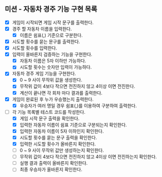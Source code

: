 ## 미션 - 자동차 경주 기능 구현 목록
- [x] 게임이 시작되면 게임 시작 문구를 출력한다.
- [x] 경주 할 자동차 이름을 입력한다.
  - [x] 이름은 쉼표(,) 기준으로 구분한다.
- [x] 시도할 횟수를 묻는 문구를 출력한다.
- [x] 시도할 횟수를 입력한다.
- [x] 입력이 올바른지 검증하는 기능을 구현한다.
    - [x] 자동차 이름은 5자 이하만 가능하다.
    - [x] 시도할 횟수는 숫자만 입력이 가능하다.
- [x] 자동차 경주 게임 기능을 구현한다.
  - [x] 0 ~ 9 사이 무작위 값을 생성한다.
  - [x] 무작위 값이 4보다 작으면 전진하지 않고 4이상 이면 전진한다.
  - [x] 계산이 끝나면 각 회차 마다 결과를 출력한다.
- [x] 게임이 완료된 후 누가 우승했는지 출력한다.
  - [x] 우승자가 여러 명일 경우 쉼표(,)를 이용하여 구분하여 출력한다.
- [ ] 각 기능 목록별 테스트 코드를 작성한다.
  - [x] 게임 시작 문구 출력을 확인한다. 
  - [x] 입력한 자동차 이름이 쉼표 기준으로 구분되는지 확인한다.
  - [x] 입력한 자동차 이름이 5자 이하인지 확인한다.
  - [x] 시도할 횟수를 묻는 문구 출력을 확인한다.
  - [x] 입력한 시도할 횟수가 올바른지 확인한다.
  - [ ] 0 ~ 9 사이 무작위 값만 생성하는지 확인한다.
  - [ ] 무작위 값이 4보다 작으면 전진하지 않고 4이상 이면 전진하는지 확인한다.
  - [ ] 실행 결과 출력이 올바른지 확인한다.
  - [ ] 최종 우승자가 올바른지 확인한다.